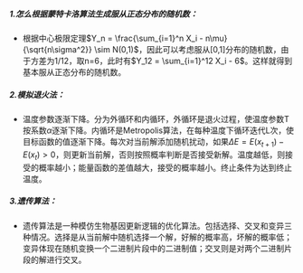 ##### 1.怎么根据蒙特卡洛算法生成服从正态分布的随机数：  
* 根据中心极限定理$Y_n = \frac{\sum_{i=1}^n X_i - n\mu}{\sqrt{n\sigma^2}} \sim N(0,1)$，因此可以考虑服从[0,1]分布的随机数，由于方差为1/12，取n=6，此时有$Y_12 = \sum_{i=1}^12 X_i - 6$。这样就得到基本服从正态分布的随机数。  
##### 2.模拟退火法：  
* 温度参数逐渐下降。分为外循环和内循环，外循环是退火过程，使温度参数T按系数$\alpha$逐渐下降。内循环是Metropolis算法，在每种温度下循环迭代L次，使目标函数的值逐渐下降。每次对当前解添加随机扰动，如果$\Delta E = E(x_{t+1}) - E(x_t)>0$，则更新当前解，否则按照概率判断是否接受新解。温度越低，则接受的概率越小；能量函数的差值越大，接受的概率越小。终止条件为达到终止温度。  
##### 3.遗传算法：  
* 遗传算法是一种模仿生物基因更新逻辑的优化算法。包括选择、交叉和变异三种情况。选择是从当前解中随机选择一个解，好解的概率高，坏解的概率低；变异体现在随机变换一个二进制片段中的二进制值；交叉则是对两个二进制片段的解进行交叉。  
